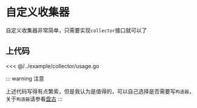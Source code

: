# 自定义收集器

自定义收集器非常简单，只需要实现`collector`接口就可以了

## 上代码

<<< @/../example/collector/usage.go

::: warning 注意

上述代码写得有点繁索，但是我认为是值得的，可以自己选择是否需要写`构造器`，关于`构造器`请参看[盘古](https://pangu.pangum.tech)
:::
